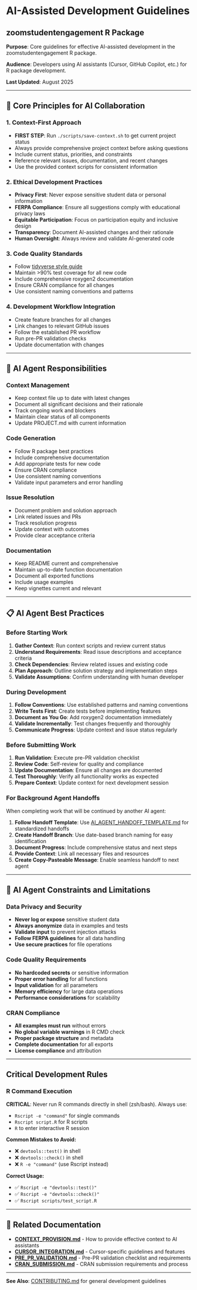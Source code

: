 # AI-Assisted Development Guidelines
## zoomstudentengagement R Package

**Purpose**: Core guidelines for effective AI-assisted development in the zoomstudentengagement R package.

**Audience**: Developers using AI assistants (Cursor, GitHub Copilot, etc.) for R package development.

**Last Updated**: August 2025

---

## 🤖 Core Principles for AI Collaboration

### 1. **Context-First Approach**
- **FIRST STEP**: Run `./scripts/save-context.sh` to get current project status
- Always provide comprehensive project context before asking questions
- Include current status, priorities, and constraints
- Reference relevant issues, documentation, and recent changes
- Use the provided context scripts for consistent information

### 2. **Ethical Development Practices**
- **Privacy First**: Never expose sensitive student data or personal information
- **FERPA Compliance**: Ensure all suggestions comply with educational privacy laws
- **Equitable Participation**: Focus on participation equity and inclusive design
- **Transparency**: Document AI-assisted changes and their rationale
- **Human Oversight**: Always review and validate AI-generated code

### 3. **Code Quality Standards**
- Follow [tidyverse style guide](https://style.tidyverse.org/)
- Maintain >90% test coverage for all new code
- Include comprehensive roxygen2 documentation
- Ensure CRAN compliance for all changes
- Use consistent naming conventions and patterns

### 4. **Development Workflow Integration**
- Create feature branches for all changes
- Link changes to relevant GitHub issues
- Follow the established PR workflow
- Run pre-PR validation checks
- Update documentation with changes

---

## 🎯 AI Agent Responsibilities

### **Context Management**
- Keep context file up to date with latest changes
- Document all significant decisions and their rationale
- Track ongoing work and blockers
- Maintain clear status of all components
- Update PROJECT.md with current information

### **Code Generation**
- Follow R package best practices
- Include comprehensive documentation
- Add appropriate tests for new code
- Ensure CRAN compliance
- Use consistent naming conventions
- Validate input parameters and error handling

### **Issue Resolution**
- Document problem and solution approach
- Link related issues and PRs
- Track resolution progress
- Update context with outcomes
- Provide clear acceptance criteria

### **Documentation**
- Keep README current and comprehensive
- Maintain up-to-date function documentation
- Document all exported functions
- Include usage examples
- Keep vignettes current and relevant

---

## 📋 AI Agent Best Practices

### **Before Starting Work**
1. **Gather Context**: Run context scripts and review current status
2. **Understand Requirements**: Read issue descriptions and acceptance criteria
3. **Check Dependencies**: Review related issues and existing code
4. **Plan Approach**: Outline solution strategy and implementation steps
5. **Validate Assumptions**: Confirm understanding with human developer

### **During Development**
1. **Follow Conventions**: Use established patterns and naming conventions
2. **Write Tests First**: Create tests before implementing features
3. **Document as You Go**: Add roxygen2 documentation immediately
4. **Validate Incrementally**: Test changes frequently and thoroughly
5. **Communicate Progress**: Update context and issue status regularly

### **Before Submitting Work**
1. **Run Validation**: Execute pre-PR validation checklist
2. **Review Code**: Self-review for quality and compliance
3. **Update Documentation**: Ensure all changes are documented
4. **Test Thoroughly**: Verify all functionality works as expected
5. **Prepare Context**: Update context for next development session

### **For Background Agent Handoffs**
When completing work that will be continued by another AI agent:
1. **Follow Handoff Template**: Use [AI_AGENT_HANDOFF_TEMPLATE.md](AI_AGENT_HANDOFF_TEMPLATE.md) for standardized handoffs
2. **Create Handoff Branch**: Use date-based branch naming for easy identification
3. **Document Progress**: Include comprehensive status and next steps
4. **Provide Context**: Link all necessary files and resources
5. **Create Copy-Pasteable Message**: Enable seamless handoff to next agent

---

## 🚫 AI Agent Constraints and Limitations

### **Data Privacy and Security**
- **Never log or expose** sensitive student data
- **Always anonymize** data in examples and tests
- **Validate input** to prevent injection attacks
- **Follow FERPA guidelines** for all data handling
- **Use secure practices** for file operations

### **Code Quality Requirements**
- **No hardcoded secrets** or sensitive information
- **Proper error handling** for all functions
- **Input validation** for all parameters
- **Memory efficiency** for large data operations
- **Performance considerations** for scalability

### **CRAN Compliance**
- **All examples must run** without errors
- **No global variable warnings** in R CMD check
- **Proper package structure** and metadata
- **Complete documentation** for all exports
- **License compliance** and attribution

---

## Critical Development Rules

### R Command Execution
**CRITICAL**: Never run R commands directly in shell (zsh/bash). Always use:
- `Rscript -e "command"` for single commands
- `Rscript script.R` for R scripts
- `R` to enter interactive R session

**Common Mistakes to Avoid:**
- ❌ `devtools::test()` in shell
- ❌ `devtools::check()` in shell
- ❌ `R -e "command"` (use Rscript instead)

**Correct Usage:**
- ✅ `Rscript -e "devtools::test()"`
- ✅ `Rscript -e "devtools::check()"`
- ✅ `Rscript scripts/test_script.R`

---

## 🔗 Related Documentation

- **[CONTEXT_PROVISION.md](CONTEXT_PROVISION.md)** - How to provide effective context to AI assistants
- **[CURSOR_INTEGRATION.md](CURSOR_INTEGRATION.md)** - Cursor-specific guidelines and features
- **[PRE_PR_VALIDATION.md](PRE_PR_VALIDATION.md)** - Pre-PR validation checklist and requirements
- **[CRAN_SUBMISSION.md](CRAN_SUBMISSION.md)** - CRAN submission requirements and process

---

**See Also**: [CONTRIBUTING.md](../../CONTRIBUTING.md) for general development guidelines 
